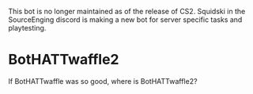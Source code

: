 This bot is no longer maintained as of the release of CS2. Squidski in the SourceEnging discord is making a new bot for server specific tasks and playtesting.

# BotHATTwaffle2
If BotHATTwaffle was so good, where is BotHATTwaffle2?
